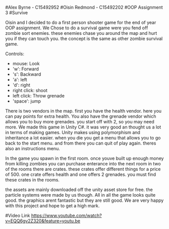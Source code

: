 #Alex Byrne - C15492952
#Oisin Redmond - C15492202
#OOP Assignment 3
#Survive


Oisin and I decided to do a first person shooter game for the end of year OOP assignment.
We Chose to do a survival game were you fend off zombie sort enemies.
these enemies chase you around the map and hurt you if they can touch you.
the concept is the same as other zombie survival game.

Controls:
* mouse: Look
* 'w': Forward
* 's': Backward
* 'a': left
* 'd': right
* right click:  shoot
* left click: Throw grenade
* 'space': jump

There is two vendors in the map. first you have the health vendor. here you can pay points for extra health.
You also have the grenade vendor which allows you to buy more grenades. you start off with 2, so you may need more.
We made this game in Unity C#. it was very good an thought us a lot in terms of making games. Unity makes using polymorphism and 
inheritance a lot easier. when you die you get a menu that allows you to go back to the start menu. and from there you can quit of play again.
theres also an instructions menu.

In the game you spawn in the first room. once youve built up enough money from killing zombies you can purchase enterance into the next room
in two of the rooms there are crates. these crates offer different things for a price of 500.
one crate offers health and one offers 2 grenades. you must find these crates in the rooms.

the assets are mainly downloaded off the unity asset store for free. the particle systems were made by us though.
All in all the game looks quite good. the graphics arent fantastic but they are still good. We are very happy with this project and hope to get a high mark.

#Video Link
https://www.youtube.com/watch?v=EQQ6gv2Z320&feature=youtu.be